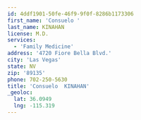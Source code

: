 ```yaml
---
id: 4ddf1901-50fe-46f9-9f0f-8286b1173306
first_name: 'Consuelo '
last_name: KINAHAN
license: M.D.
services:
  - 'Family Medicine'
address: '4720 Fiore Bella Blvd.'
city: 'Las Vegas'
state: NV
zip: '89135'
phone: 702-250-5630
title: 'Consuelo  KINAHAN'
_geoloc:
  lat: 36.0949
  lng: -115.319
---
```

